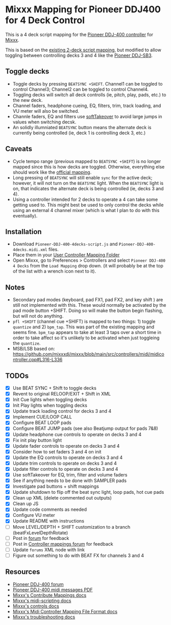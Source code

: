 # Mixxx Mapping for Pioneer DDJ400 for 4 Deck Control

This is a 4 deck script mapping for the [Pioneer DDJ-400 controller](https://www.pioneerdj.com/en/product/controller/ddj-400/black/overview/) for [Mixxx](https://mixxx.org/).

This is based on the [existing 2-deck script mapping](https://manual.mixxx.org/2.3/en/hardware/controllers/pioneer_ddj_400.html), but modified to allow toggling between controlling decks 3 and 4 like the [Pioneer DDJ-SB3](https://manual.mixxx.org/2.3/en/hardware/controllers/pioneer_ddj_sb3.html).

## Toggle decks

- Toggle decks by pressing `BEATSYNC +SHIFT`. Channel1 can be toggled to control
  Channel3; Channel2 can be toggled to control Channel4.
- Toggling decks will switch all deck controlls (ie, pitch, play, pads, etc.) to the new deck.
- Channel faders, headphone cueing, EQ, filters, trim, track loading, and VU meter will also be switched.
- Channle faders, EQ and filters use
  [softTakeover](https://github.com/mixxxdj/mixxx/wiki/Midi-Scripting#soft-takeover)
  to avoid large jumps in values when switching decsk.
- An solidly illumniated `BEATSYNC` button means the alternate deck is currently
  being controlled (ie, deck 1 is controlling deck 3, etc.)

## Caveats

- Cycle tempo range (previous mapped to `BEATSYNC +SHIFT`) is no longer mapped
  since this is how decks are toggled. Otherwise, everything else should work like the [official mapping](https://manual.mixxx.org/2.3/en/hardware/controllers/pioneer_ddj_400.html).
- Long pressing of `BEATSYNC` will still enable `sync` for the active deck; however,
  it will not turn on the `BEATSYNC` light. When the `BEATSYNC` light is on, that
  indicates the alternate deck is being controlled (ie, decks 3 and 4).
- Using a controller intended for 2 decks to operate a 4 can take some getting
  used to. This might best be used to only control the decks while using an
  external 4 channel mixer (which is what I plan to do with this eventually).

## Installation

- Download `Pioneer-DDJ-400-4decks-script.js` and `Pioneer-DDJ-400-4decks.midi.xml` files.
- Place them in your [User Controller Mapping Folder](https://github.com/mixxxdj/mixxx/wiki/controller%20mapping%20file%20locations#user-controller-mapping-folder)
- Open Mixxx, go to Preferences > Controllers and select `Pioneer DDJ-400 4
  Decks` from the `Load Mapping` drop down. (it will probably be at the top of
  the list with a wrench icon next to it).

## Notes
- Secondary pad modes (keyboard, pad FX1, pad FX2, and key shift ) are still not
  implemented with this. These would normally be activated by the pad mode
  button +SHIFT. Doing so will make the button begin flashing, but will not do
  anything.
- `pfl +SHIFT` (channel cue +SHIFT) is mapped to two things: 1) toggle
  `quantize` and 2) `bpm_tap`. This was part of the existing mapping and seems
  fine. `bpm_tap` appears to take at least 3 taps over a short time in order to
  take affect so it's unlikely to be activated when just toggleing the `quantize`.
- MSB/LSB based on: https://github.com/mixxxdj/mixxx/blob/main/src/controllers/midi/midicontroller.cpp#L316-L336

## TODOs

- [x] Use BEAT SYNC + Shift to toggle decks
- [x] Revent to original RELOOP/EXIT + Shift in XML
- [x] Init Cue lights when toggling decks
- [x] Init Play lights when toggling decks
- [x] Update track loading control for decks 3 and 4
- [x] Implement CUE/LOOP CALL
- [x] Configure BEAT LOOP pads
- [x] Configure BEAT JUMP pads (see also Beatjump output for pads 7&8)
- [x] Update headphone cue controls to operate on decks 3 and 4
- [x] Fix init play button light
- [x] Update fader controls to operate on decks 3 and 4
- [x] Consider how to set faders 3 and 4 on init
- [x] Update the EQ controls to operate on decks 3 and 4
- [x] Update trim controls to operate on decks 3 and 4
- [x] Update filter controls to operate on decks 3 and 4
- [x] Use softTakeover for EQ, trim, filter and volume faders
- [x] See if anything needs to be done with SAMPLER pads
- [x] Investigate pad buttons + shift mappings
- [x] Update shutdown to flip off the beat sync light, loop pads, hot cue pads
- [x] Clean up XML (delete commented out outputs)
- [x] Clean up JS
- [x] Update code comments as needed
- [x] Configure VU meter
- [x] Update README with instructions
- [ ] Move LEVEL/DEPTH + SHIFT customization to a branch (beatFxLevelDepthRotate)
- [ ] Post in [forum](https://mixxx.discourse.group/t/pioneer-ddj-400/17476) for feedback
- [ ] Post in [Controller mappings forum](https://mixxx.discourse.group/c/controller-mappings/10) for feedback
- [ ] Update `forums` XML node with link
- [ ] Figure out something to do with BEAT FX for channels 3 and 4

## Resources

- [Pioneer DDJ-400 forum](https://mixxx.discourse.group/t/pioneer-ddj-400/17476)
- [Pioneer DDJ-400 midi messages PDF](https://www.pioneerdj.com/-/media/pioneerdj/software-info/controller/ddj-400/ddj-400_midi_message_list_e1.pdf?la=en&hash=21267BEBE0C043449CBC2A039996279E3D14B8EB)
- [Mixxx's Contribute Mappings docs](https://github.com/mixxxdj/mixxx/wiki/Contributing-Mappings)
- [Mixxx's midi-scripting docs](https://github.com/mixxxdj/mixxx/wiki/Midi-Scripting)
- [Mixxx's controls docs](https://manual.mixxx.org/2.3/en/chapters/appendix/mixxx_controls.html)
- [Mixxx's Midi Controller Mapping File Format docs](https://github.com/mixxxdj/mixxx/wiki/MIDI%20controller%20mapping%20file%20format)
- [Mixxx's troubleshooting docs](https://github.com/mixxxdj/mixxx/wiki/troubleshooting)


